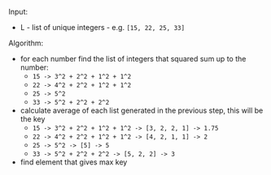 Input:

- L - list of unique integers - e.g. `[15, 22, 25, 33]`

Algorithm:

- for each number find the list of integers that squared sum up to the number:
  - `15 -> 3^2 + 2^2 + 1^2 + 1^2`
  - `22 -> 4^2 + 2^2 + 1^2 + 1^2`
  - `25 -> 5^2`
  - `33 -> 5^2 + 2^2 + 2^2`
- calculate average of each list generated in the previous step, this will be the key
  - `15 -> 3^2 + 2^2 + 1^2 + 1^2 -> [3, 2, 2, 1] -> 1.75`
  - `22 -> 4^2 + 2^2 + 1^2 + 1^2 -> [4, 2, 1, 1] -> 2`
  - `25 -> 5^2 -> [5] -> 5`
  - `33 -> 5^2 + 2^2 + 2^2 -> [5, 2, 2] -> 3`
- find element that gives max key
